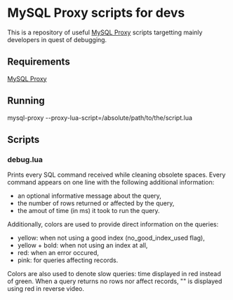 MySQL Proxy scripts for devs
============================

This is a repository of useful [MySQL Proxy][mysql-proxy] scripts targetting
mainly developers in quest of debugging.

Requirements
------------

[MySQL Proxy][mysql-proxy]

Running
-------

mysql-proxy --proxy-lua-script=/absolute/path/to/the/script.lua

Scripts
-------

### debug.lua

Prints every SQL command received while cleaning obsolete spaces. Every
command appears on one line with the following additional information:
* an optional informative message about the query,
* the number of rows returned or affected by the query,
* the amout of time (in ms) it took to run the query.

Additionally, colors are used to provide direct information on the queries:
* yellow: when not using a good index (no\_good\_index\_used flag),
* yellow + bold: when not using an index at all,
* red: when an error occured,
* pink: for queries affecting records.

Colors are also used to denote slow queries: time displayed in red instead of
green. When a query returns no rows nor affect records, "<NONE>" is displayed
using red in reverse video.

[mysql-proxy]: http://forge.mysql.com/wiki/MySQL_Proxy
